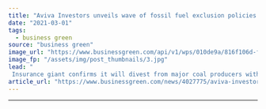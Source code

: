 ```yaml
---
title: "Aviva Investors unveils wave of fossil fuel exclusion policies and net zero pledge"
date: "2021-03-01"
tags: 
  - business green
source: "business green"
image_url: "https://www.businessgreen.com/api/v1/wps/010de9a/816f106d-f0c0-45bb-8c48-d1bb4ac51b9b/8/33392214828-99c4ed0717-o-185x114.jpg"
image_fp: "/assets/img/post_thumbnails/3.jpg"
lead: "
 Insurance giant confirms it will divest from major coal producers without accredited climate plans by the end of next year  ..."
article_url: "https://www.businessgreen.com/news/4027775/aviva-investors-unveils-wave-fossil-fuel-exclusion-policies-net-zero-pledge"
---
```


---
